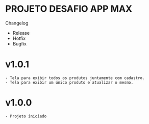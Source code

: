 # PROJETO DESAFIO APP MAX

Changelog
  - Release
  - Hotfix
  - Bugfix

# v1.0.1
    - Tela para exibir todos os produtos juntamente com cadastro.
    - Tela para exibir um único produto e atualizar o mesmo.
# v1.0.0
    - Projeto iniciado